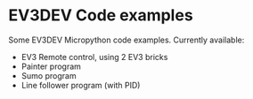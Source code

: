 # EV3DEV Code examples
Some EV3DEV Micropython code examples.
Currently available:
 
- EV3 Remote control, using 2 EV3 bricks
- Painter program
- Sumo program
- Line follower program (with PID)
